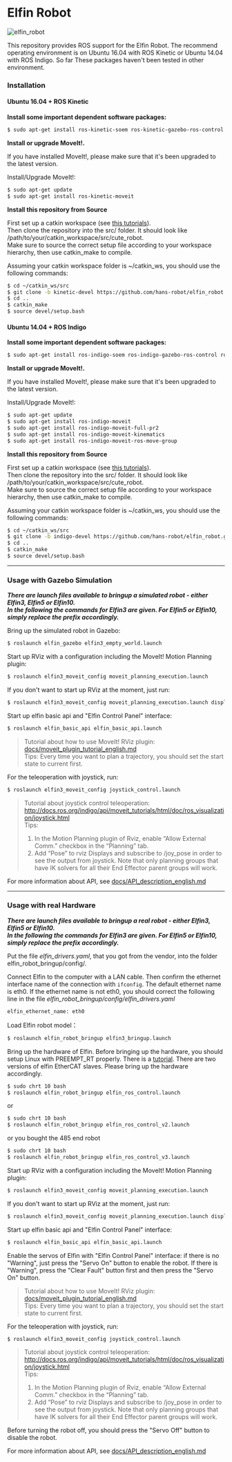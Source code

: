 Elfin Robot
======

![elfin_robot](docs/images/elfin.png)

This repository provides ROS support for the Elfin Robot. The recommend operating environment is on Ubuntu 16.04 with ROS Kinetic or Ubuntu 14.04 with ROS Indigo. So far These packages haven't been tested in other environment.

### Installation

#### Ubuntu 16.04 + ROS Kinetic

**Install some important dependent software packages:**
```sh
$ sudo apt-get install ros-kinetic-soem ros-kinetic-gazebo-ros-control ros-kinetic-ros-control ros-kinetic-ros-controllers
```
**Install or upgrade MoveIt!.** 

If you have installed MoveIt!, please make sure that it's been upgraded to the latest version.

Install/Upgrade MoveIt!:

```sh
$ sudo apt-get update
$ sudo apt-get install ros-kinetic-moveit
```

**Install this repository from Source**

First set up a catkin workspace (see [this tutorials](http://wiki.ros.org/catkin/Tutorials)).  
Then clone the repository into the src/ folder. It should look like /path/to/your/catkin_workspace/src/cute_robot.  
Make sure to source the correct setup file according to your workspace hierarchy, then use catkin_make to compile.  

Assuming your catkin workspace folder is ~/catkin_ws, you should use the following commands:
```sh
$ cd ~/catkin_ws/src
$ git clone -b kinetic-devel https://github.com/hans-robot/elfin_robot.git
$ cd ..
$ catkin_make
$ source devel/setup.bash
```

#### Ubuntu 14.04 + ROS Indigo

**Install some important dependent software packages:**
```sh
$ sudo apt-get install ros-indigo-soem ros-indigo-gazebo-ros-control ros-indigo-ros-control ros-indigo-ros-controllers
```
**Install or upgrade MoveIt!.** 

If you have installed MoveIt!, please make sure that it's been upgraded to the latest version.

Install/Upgrade MoveIt!:

```sh
$ sudo apt-get update
$ sudo apt-get install ros-indigo-moveit
$ sudo apt-get install ros-indigo-moveit-full-pr2
$ sudo apt-get install ros-indigo-moveit-kinematics
$ sudo apt-get install ros-indigo-moveit-ros-move-group
```

**Install this repository from Source**

First set up a catkin workspace (see [this tutorials](http://wiki.ros.org/catkin/Tutorials)).  
Then clone the repository into the src/ folder. It should look like /path/to/your/catkin_workspace/src/cute_robot.  
Make sure to source the correct setup file according to your workspace hierarchy, then use catkin_make to compile.  

Assuming your catkin workspace folder is ~/catkin_ws, you should use the following commands:
```sh
$ cd ~/catkin_ws/src
$ git clone -b indigo-devel https://github.com/hans-robot/elfin_robot.git
$ cd ..
$ catkin_make
$ source devel/setup.bash
```

---

### Usage with Gazebo Simulation

***There are launch files available to bringup a simulated robot - either Elfin3, Elfin5 or Elfin10.  
In the following the commands for Elfin3 are given. For Elfin5 or Elfin10, simply replace the prefix accordingly.***

Bring up the simulated robot in Gazebo:
```sh
$ roslaunch elfin_gazebo elfin3_empty_world.launch
```

Start up RViz with a configuration including the MoveIt! Motion Planning plugin:
```sh
$ roslaunch elfin3_moveit_config moveit_planning_execution.launch
```
If you don't want to start up RViz at the moment, just run:
```sh
$ roslaunch elfin3_moveit_config moveit_planning_execution.launch display:=false
```

Start up elfin basic api and "Elfin Control Panel" interface:
```sh
$ roslaunch elfin_basic_api elfin_basic_api.launch
```

> Tutorial about how to use MoveIt! RViz plugin: [docs/moveit_plugin_tutorial_english.md](docs/moveit_plugin_tutorial_english.md)  
Tips:
Every time you want to plan a trajectory, you should set the start state to current first.

For the teleoperation with joystick, run:
```sh
$ roslaunch elfin3_moveit_config joystick_control.launch
```
> Tutorial about joystick control teleoperation:  
http://docs.ros.org/indigo/api/moveit_tutorials/html/doc/ros_visualization/joystick.html  
Tips:  
> 1. In the Motion Planning plugin of Rviz, enable “Allow External Comm.” checkbox in the “Planning” tab.  
> 2. Add “Pose” to rviz Displays and subscribe to /joy_pose in order to see the output from joystick. Note that only planning groups that have IK solvers for all their End Effector parent groups will work.

For more information about API, see [docs/API_description_english.md](docs/API_description_english.md)

---

###  Usage with real Hardware

***There are launch files available to bringup a real robot - either Elfin3, Elfin5 or Elfin10.  
In the following the commands for Elfin3 are given. For Elfin5 or Elfin10, simply replace the prefix accordingly.***

Put the file *elfin_drivers.yaml*, that you got from the vendor, into the folder elfin_robot_bringup/config/.

Connect Elfin to the computer with a LAN cable. Then confirm the ethernet interface name of the connection with `ifconfig`. The default ethernet name is eth0. If the ethernet name is not eth0, you should correct the following line in the file *elfin_robot_bringup/config/elfin_drivers.yaml* 

```
elfin_ethernet_name: eth0
```

Load Elfin robot model：
```sh
$ roslaunch elfin_robot_bringup elfin3_bringup.launch
```

Bring up the hardware of Elfin. Before bringing up the hardware, you should setup Linux with PREEMPT_RT properly. There is a [tutorial](https://wiki.linuxfoundation.org/realtime/documentation/howto/applications/preemptrt_setup). There are two versions of elfin EtherCAT slaves. Please bring up the hardware accordingly.

```sh
$ sudo chrt 10 bash
$ roslaunch elfin_robot_bringup elfin_ros_control.launch
```
or
```sh
$ sudo chrt 10 bash
$ roslaunch elfin_robot_bringup elfin_ros_control_v2.launch
```
or you bought the 485 end robot
```sh
$ sudo chrt 10 bash
$ roslaunch elfin_robot_bringup elfin_ros_control_v3.launch
```

Start up RViz with a configuration including the MoveIt! Motion Planning plugin:
```sh
$ roslaunch elfin3_moveit_config moveit_planning_execution.launch
```
If you don't want to start up RViz at the moment, just run:
```sh
$ roslaunch elfin3_moveit_config moveit_planning_execution.launch display:=false
```

Start up elfin basic api and "Elfin Control Panel" interface:
```sh
$ roslaunch elfin_basic_api elfin_basic_api.launch
```

Enable the servos of Elfin with "Elfin Control Panel" interface: if there is no "Warning", just press the "Servo On" button to enable the robot. If there is "Warning", press the "Clear Fault" button first and then press the "Servo On" button.

> Tutorial about how to use MoveIt! RViz plugin: [docs/moveit_plugin_tutorial_english.md](docs/moveit_plugin_tutorial_english.md)  
Tips:
Every time you want to plan a trajectory, you should set the start state to current first.

For the teleoperation with joystick, run:
```sh
$ roslaunch elfin3_moveit_config joystick_control.launch
```
> Tutorial about joystick control teleoperation:  
http://docs.ros.org/indigo/api/moveit_tutorials/html/doc/ros_visualization/joystick.html  
Tips:  
> 1. In the Motion Planning plugin of Rviz, enable “Allow External Comm.” checkbox in the “Planning” tab.  
> 2. Add “Pose” to rviz Displays and subscribe to /joy_pose in order to see the output from joystick. Note that only planning groups that have IK solvers for all their End Effector parent groups will work.

Before turning the robot off, you should press the "Servo Off" button to disable the robot.

For more information about API, see [docs/API_description_english.md](docs/API_description_english.md)
